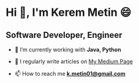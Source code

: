 # Hi 👋, I'm Kerem Metin 😄

## Software Developer, Engineer

  
- 🌱 I’m currently working with **Java, Python**

- 📝 I regularly write articles on [My Medium Page](https://cengizcmataraci.medium.com) 

- 📫 How to reach me **k.metin01@gmail.com**
 </p>

